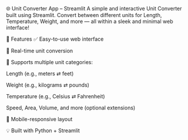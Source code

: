 🌐 Unit Converter App – Streamlit
A simple and interactive Unit Converter built using Streamlit. Convert between different units for Length, Temperature, Weight, and more — all within a sleek and minimal web interface!

📌 Features
✅ Easy-to-use web interface

🔁 Real-time unit conversion

📏 Supports multiple unit categories:

Length (e.g., meters ⇄ feet)

Weight (e.g., kilograms ⇄ pounds)

Temperature (e.g., Celsius ⇄ Fahrenheit)

Speed, Area, Volume, and more (optional extensions)

📱 Mobile-responsive layout

💡 Built with Python + Streamlit

